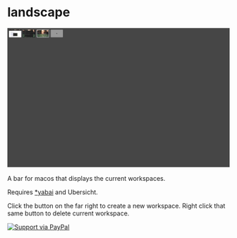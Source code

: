 # landscape

![Screenshot](/screenshot.jpg)

A bar for macos that displays the current workspaces.

Requires [*yabai](https://github.com/koekeishiya/yabai) and Ubersicht.

Click the button on the far right to create a new workspace.  Right click that same button to delete current workspace.

[![Support via PayPal](https://cdn.rawgit.com/twolfson/paypal-github-button/1.0.0/dist/button.svg)](https://www.paypal.me/zzzeyez/)
